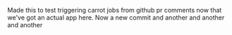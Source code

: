Made this to test triggering carrot jobs from github pr comments now that we've got an actual app here. Now a new commit and another and another and another

